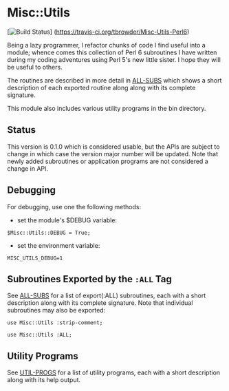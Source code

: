 # Misc::Utils

[![Build Status](https://travis-ci.org/tbrowder/Misc-Utils-Perl6.svg?branch=master)]
  (https://travis-ci.org/tbrowder/Misc-Utils-Perl6)

Being a lazy programmer, I refactor chunks of code I find useful into
a module; whence comes this collection of Perl 6 subroutines I have
written during my coding adventures using Perl 5's new little sister.
I hope they will be useful to others.

The routines are described in more detail in
[ALL-SUBS](https://github.com/tbrowder/Misc-Utils-Perl6/blob/master/docs/ALL-SUBS.md)
which shows a short description of each exported routine along along
with its complete signature.

This module also includes various utility programs in the bin
directory.

## Status

This version is 0.1.0 which is considered usable, but the APIs are
subject to change in which case the version major number will be
updated. Note that newly added subroutines or application programs are
not considered a change in API.

## Debugging

For debugging, use one the following methods:

- set the module's $DEBUG variable:

```Perl6
$Misc::Utils::DEBUG = True;
```

- set the environment variable:

```Perl6
MISC_UTILS_DEBUG=1
```

## Subroutines Exported by the `:ALL` Tag

See
[ALL-SUBS](https://github.com/tbrowder/Misc-Utils-Perl6/blob/master/docs/ALL-SUBS.md)
for a list of export(:ALL) subroutines, each with a short description
along with its complete signature.
Note that individual subroutines may also be exported:

```Perl6
use Misc::Utils :strip-comment;
```

```Perl6
use Misc::Utils :ALL;
```

## Utility Programs

See
[UTIL-PROGS](https://github.com/tbrowder/Misc-Utils-Perl6/blob/master/docs/UTIL-PROGS.md)
for a list of utility programs, each with a short
description along with its help output.
